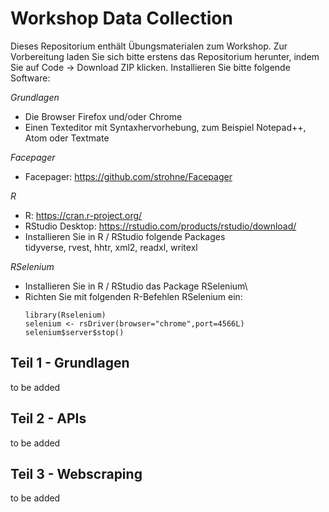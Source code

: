 # Workshop Data Collection

Dieses Repositorium enthält Übungsmaterialen zum Workshop. Zur Vorbereitung laden Sie sich bitte erstens das Repositorium herunter, indem Sie auf Code -> Download ZIP klicken.
Installieren Sie bitte folgende Software:

*Grundlagen*
- Die Browser Firefox und/oder Chrome
- Einen Texteditor mit Syntaxhervorhebung, zum Beispiel Notepad++, Atom oder Textmate

*Facepager*
- Facepager: https://github.com/strohne/Facepager

*R*
- R: https://cran.r-project.org/
- RStudio Desktop: https://rstudio.com/products/rstudio/download/
- Installieren Sie in R / RStudio folgende Packages\
  tidyverse, rvest, hhtr, xml2, readxl, writexl

*RSelenium*
- Installieren Sie in R / RStudio das Package RSelenium\
- Richten Sie mit folgenden R-Befehlen RSelenium ein: 
  ```
  library(Rselenium)
  selenium <- rsDriver(browser="chrome",port=4566L)
  selenium$server$stop()
  ```


## Teil 1 - Grundlagen
to be added

## Teil 2 - APIs
to be added

## Teil 3 - Webscraping
to be added

